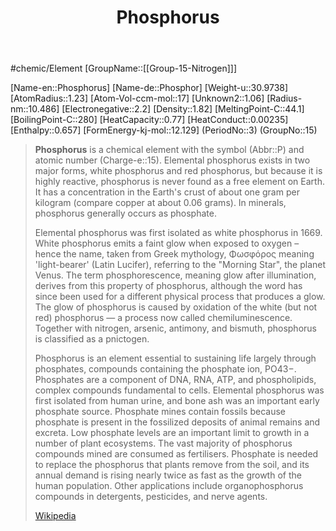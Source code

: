 ﻿---
title: "Phosphorus"
type: Element

SpocWebEntityId: 21916
---

#chemic/Element 
[GroupName::[[Group-15-Nitrogen]]]

[Name-en::Phosphorus]
[Name-de::Phosphor]
[Weight-u::30.9738]
[AtomRadius::1.23]
[Atom-Vol-ccm-mol::17]
[Unknown2::1.06]
[Radius-nm::10.486]
[Electronegative::2.2]
[Density::1.82]
[MeltingPoint-C::44.1]
[BoilingPoint-C::280]
[HeatCapacity::0.77]
[HeatConduct::0.00235]
[Enthalpy::0.657]
[FormEnergy-kj-mol::12.129]
(PeriodNo::3)
(GroupNo::15)


> **Phosphorus** is a chemical element with the symbol (Abbr::P) and atomic number (Charge-e::15). Elemental phosphorus exists in two major forms, white phosphorus and red phosphorus, but because it is highly reactive, phosphorus is never found as a free element on Earth. It has a concentration in the Earth's crust of about one gram per kilogram (compare copper at about 0.06 grams). In minerals, phosphorus generally occurs as phosphate.
>
> Elemental phosphorus was first isolated as white phosphorus in 1669.  White phosphorus emits a faint glow when exposed to oxygen – hence the name, taken from Greek mythology, Φωσφόρος meaning 'light-bearer' (Latin Lucifer), referring to the "Morning Star", the planet Venus. The term phosphorescence, meaning glow after illumination, derives from this property of phosphorus, although the word has since been used for a different physical process that produces a glow. The glow of phosphorus is caused by oxidation of the white (but not red) phosphorus — a process now called chemiluminescence. Together with nitrogen, arsenic, antimony, and bismuth, phosphorus is classified as a pnictogen.
>
> Phosphorus is an element essential to sustaining life largely through phosphates, compounds containing the phosphate ion, PO43−. Phosphates are a component of DNA, RNA, ATP, and phospholipids, complex compounds fundamental to cells. Elemental phosphorus was first isolated from human urine, and bone ash was an important early phosphate source. Phosphate mines contain fossils because phosphate is present in the fossilized deposits of animal remains and excreta. Low phosphate levels are an important limit to growth in a number of plant ecosystems. The vast majority of phosphorus compounds mined are consumed as fertilisers. Phosphate is needed to replace the phosphorus that plants remove from the soil, and its annual demand is rising nearly twice as fast as the growth of the human population. Other applications include organophosphorus compounds in detergents, pesticides, and nerve agents.
>
> [Wikipedia](https://en.wikipedia.org/wiki/Phosphorus)

